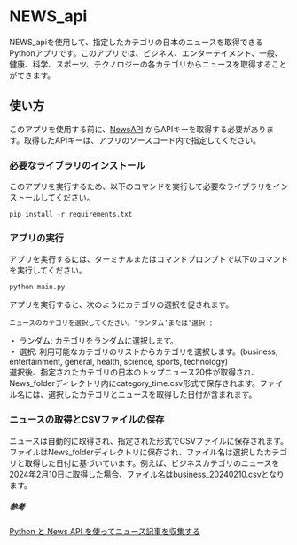 # NEWS_api

NEWS_apiを使用して、指定したカテゴリの日本のニュースを取得できるPythonアプリです。このアプリでは、ビジネス、エンターテイメント、一般、健康、科学、スポーツ、テクノロジーの各カテゴリからニュースを取得することができます。

## 使い方

このアプリを使用する前に、[NewsAPI](https://newsapi.org/) からAPIキーを取得する必要があります。取得したAPIキーは、アプリのソースコード内で指定してください。

### 必要なライブラリのインストール

このアプリを実行するため、以下のコマンドを実行して必要なライブラリをインストールしてください。

```
pip install -r requirements.txt
```

### アプリの実行

アプリを実行するには、ターミナルまたはコマンドプロンプトで以下のコマンドを実行してください。

```
python main.py
```

アプリを実行すると、次のようにカテゴリの選択を促されます。

```
ニュースのカテゴリを選択してください。'ランダム'または'選択':
```
・ ランダム: カテゴリをランダムに選択します。  
・ 選択: 利用可能なカテゴリのリストからカテゴリを選択します。(business, entertainment, general, health, science, sports, technology)  
選択後、指定されたカテゴリの日本のトップニュース20件が取得され、News_folderディレクトリ内にcategory_time.csv形式で保存されます。ファイル名には、選択したカテゴリとニュースを取得した日付が含まれます。


### ニュースの取得とCSVファイルの保存
ニュースは自動的に取得され、指定された形式でCSVファイルに保存されます。ファイルはNews_folderディレクトリに保存され、ファイル名は選択したカテゴリと取得した日付に基づいています。例えば、ビジネスカテゴリのニュースを2024年2月10日に取得した場合、ファイル名はbusiness_20240210.csvとなります。

##### 参考
[Python と News API を使ってニュース記事を収集する](https://zenn.dev/uinoue/articles/660ee202373f64)
